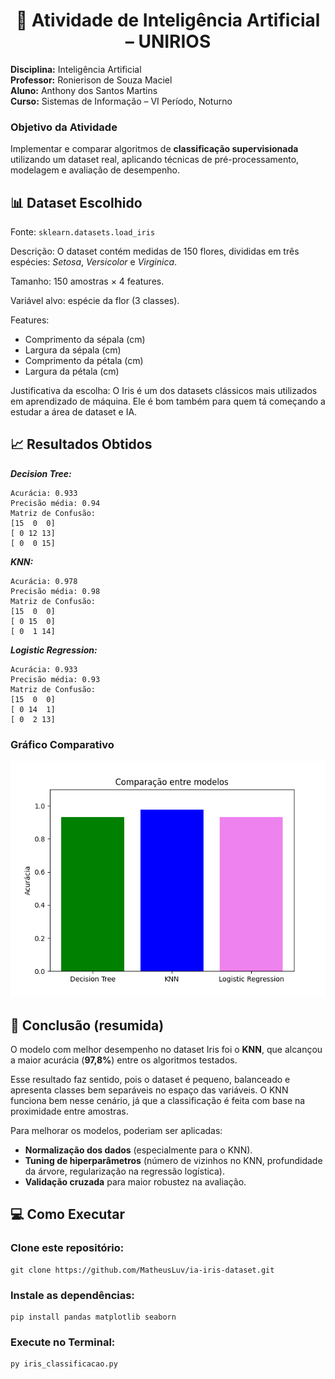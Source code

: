 <h1 align="center">📘 Atividade de Inteligência Artificial – UNIRIOS</h1>

**Disciplina:** Inteligência Artificial<br>
**Professor:** Ronierison de Souza Maciel<br>
**Aluno:** Anthony dos Santos Martins<br>
**Curso:** Sistemas de Informação – VI Período, Noturno<br>

### Objetivo da Atividade

Implementar e comparar algoritmos de **classificação supervisionada** utilizando um dataset real, aplicando técnicas de pré-processamento, modelagem e avaliação de desempenho.

## 📊 Dataset Escolhido

Fonte: `sklearn.datasets.load_iris`

Descrição: O dataset contém medidas de 150 flores, divididas em três espécies: *Setosa*, *Versicolor* e *Virginica*.

Tamanho: 150 amostras × 4 features.

Variável alvo: espécie da flor (3 classes).

Features: 
- Comprimento da sépala (cm)  
- Largura da sépala (cm)  
- Comprimento da pétala (cm)  
- Largura da pétala (cm) 

Justificativa da escolha:
O Iris é um dos datasets clássicos mais utilizados em aprendizado de máquina. Ele é bom também para quem tá começando a estudar a área de dataset e IA.

## 📈 Resultados Obtidos

***Decision Tree:***

    Acurácia: 0.933
    Precisão média: 0.94
    Matriz de Confusão:
    [15  0  0]
    [ 0 12 13]
    [ 0  0 15]

***KNN:***

    Acurácia: 0.978
    Precisão média: 0.98
    Matriz de Confusão:
    [15  0  0]
    [ 0 15  0]
    [ 0  1 14]

***Logistic Regression:***

    Acurácia: 0.933
    Precisão média: 0.93
    Matriz de Confusão:
    [15  0  0]
    [ 0 14  1]
    [ 0  2 13]


### Gráfico Comparativo
![Comparação entre modelos](Figure_1.png)

## 📝 Conclusão (resumida)

O modelo com melhor desempenho no dataset Iris foi o **KNN**, que alcançou a maior acurácia (**97,8%**) entre os algoritmos testados.  

Esse resultado faz sentido, pois o dataset é pequeno, balanceado e apresenta classes bem separáveis no espaço das variáveis. O KNN funciona bem nesse cenário, já que a classificação é feita com base na proximidade entre amostras.  

Para melhorar os modelos, poderiam ser aplicadas:
- **Normalização dos dados** (especialmente para o KNN).  
- **Tuning de hiperparâmetros** (número de vizinhos no KNN, profundidade da árvore, regularização na regressão logística).  
- **Validação cruzada** para maior robustez na avaliação.

## 💻 Como Executar

### Clone este repositório:

    git clone https://github.com/MatheusLuv/ia-iris-dataset.git


### Instale as dependências:

    pip install pandas matplotlib seaborn



### Execute no Terminal:

    py iris_classificacao.py